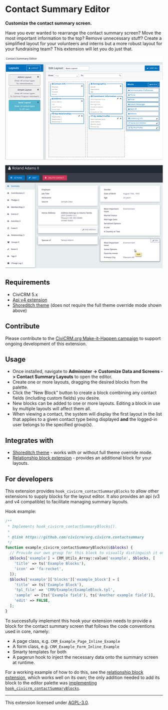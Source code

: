 # Contact Summary Editor

**Customize the contact summary screen.**

Have you ever wanted to rearrange the contact summary screen? Move the most important information to the top? Remove unnecessary stuff? Create a simplified layout for your volunteers and interns but a more robust layout for your fundraising team? This extension will let you do just that.

![Screenshot](/images/editor.png)

![Screenshot](/images/summary.png)

## Requirements

* CiviCRM 5.x
* [Api v4 extension](https://github.com/civicrm/org.civicrm.api4)
* [Shoreditch theme](https://github.com/civicrm/org.civicrm.shoreditch) (does not require the full theme override mode shown above)

## Contribute

Please contribute to the [CiviCRM.org Make-it-Happen campaign](https://civicrm.org/make-it-happen/contact-summary-editor) to support ongoing development of this extension.

## Usage

* Once installed, navigate to **Administer -> Customize Data and Screens -> Contact Summary Layouts** to open the editor.
* Create one or more layouts, dragging the desired blocks from the palette.
* Click the "New Block" button to create a block combining any contact fields (including custom fields) you desire.
* New blocks can be added to one or more layouts. Editing a block in use by multiple layouts will affect them all.
* When viewing a contact, the system will display the first layout in the list that applies to a given contact type being displayed **and** the logged-in user belongs to the specified group(s).

## Integrates with
* [Shoreditch theme](https://github.com/civicrm/org.civicrm.shoreditch) - works with or without full theme override mode.
* [Relationship block extension](https://github.com/eileenmcnaughton/org.wikimedia.relationshipblock) - provides an additional block for your layouts.

## For developers

This extension provides `hook_civicrm_contactSummaryBlocks` to allow other extensions to supply blocks for the layout editor.
It also provides an api (v3 and v4 compatible) to facilitate managing summary layouts.

Hook example:

```php
/**
 * Implements hook_civicrm_contactSummaryBlocks().
 *
 * @link https://github.com/civicrm/org.civicrm.contactsummary
 */
function example_civicrm_contactSummaryBlocks(&$blocks) {
  // Provide our own group for this block to visually distinguish it on the contact summary editor.
  $blocks['example'] = CRM_Utils_Array::value('example', $blocks, [
    'title' => ts('Example Blocks'),
    'icon' => 'fa-rocket',
  ]);
  $blocks['example']['blocks']['example_block'] = [
    'title' => ts('Example Block'),
    'tpl_file' => 'CRM/Example/ExampleBlock.tpl',
    'sample' => [ts('Example field'), ts('Another example field')],
    'edit' => FALSE,
  ];
}
```

To successfully implement this hook your extension needs to provide a block for the contact summary screen that follows the code conventions used in core, namely:

* A page class, e.g. `CRM_Example_Page_Inline_Example`
* A form class, e.g. `CRM_Example_Form_Inline_Example`
* Smarty templates for both
* A pagerun hook to inject the necessary data onto the summary screen at runtime.

For a working example of how to do this, see the [relationship block extension](https://github.com/eileenmcnaughton/org.wikimedia.relationshipblock),
which works well on its own; the only addition needed to add its block to the editor palette was [implementing `hook_civicrm_contactSummaryBlocks`](https://github.com/eileenmcnaughton/org.wikimedia.relationshipblock/pull/14).

-----

This extension licensed under [AGPL-3.0](LICENSE.txt).